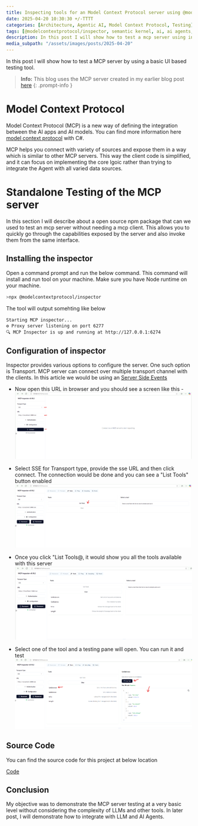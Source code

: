 ```yaml
---
title: Inspecting tools for an Model Context Protocol server using @modelcontextprotocol/inspector tool
date: 2025-04-20 10:30:30 +/-TTTT
categories: [Architecture, Agentic AI, Model Context Protocol, Testing]
tags: [@modelcontextprotocol/inspector, semantic kernel, ai, ai agents, plugins, planner, llm, vector store, mcp, .NET]     # TAG names should always be lowercase
description: In this post I will show how to test a mcp server using inspector tool. We will utilise a mcp server created in my earlier blog post.
media_subpath: "/assets/images/posts/2025-04-20"
---
```


In this post I will show how to test a MCP server by using a basic UI based testing tool. 

> **Info:** This blog uses the MCP server created in my earlier blog post [here](https://pravinchandankhede.github.io/posts/ModelContextProtocolSimple/)
{: .prompt-info }


# Model Context Protocol
Model Context Protocol (MCP) is a new way of defining the integration between the AI apps and AI models. You can find more information here [model context protocol](https://modelcontextprotocol.io/introduction) with C#. 

MCP helps you connect with variety of sources and expose them in a way which is similar to other MCP servers. This way the client code is simplified, and it can focus on implementing the core lgoic rather than trying to integrate the Agent with all varied data sources.

# Standalone Testing of the MCP server 
In this section I will describe about a open source npm package that can we used to test an mcp server without needing a mcp client. This allows you to quickly go through the capabilities exposed by the server and also invoke them from the same interface.

## Installing the inspector
Open a command prompt and run the below command. This command will install and run tool on your machine. Make sure you have Node runtime on your machine.

```bash
>npx @modelcontextprotocol/inspector
```

The tool will output somehting like below
```bash
Starting MCP inspector...
⚙️ Proxy server listening on port 6277
🔍 MCP Inspector is up and running at http://127.0.0.1:6274
```

## Configuration of inspector
Inspector provides various options to configure the server. One such option is Transport. MCP server can connect over multiple transport channel with the clients. In this article we would be  using an [Server Side Events](https://modelcontextprotocol.io/docs/concepts/transports#server-sent-events-sse)

 - Now open this URL in browser and you should see a screen like this -
![default screen](/assets/images/posts/2025-04-20/image.png)

 - Select SSE for Transport type, provide the sse URL and then click connect. The connection would be done and you can see a "List Tools" button enabled
![transport selection](/assets/images/posts/2025-04-20/image-1.png)

 - Once you click "List Tools@, it would show you all the tools available with this server
![listing the tools](/assets/images/posts/2025-04-20/image-2.png)

 - Select one of the tool and a testing pane will open. You can run it and test
![tool call result](/assets/images/posts/2025-04-20/image-3.png)

## Source Code
You can find the source code for this project at below location

[Code](https://github.com/pravinchandankhede/agenticai/tree/main/src/model-context-protocol-demo)

## Conclusion
My objective was to demonstrate the MCP server testing at a very basic level without considering the complexity of LLMs and other tools. In later post, I will demonstrate how to integrate with LLM and AI Agents.